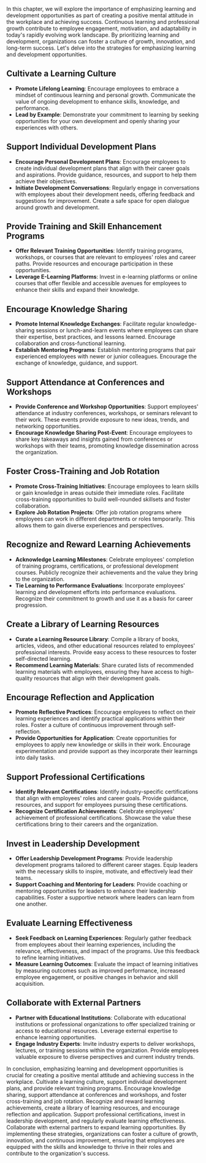 
In this chapter, we will explore the importance of emphasizing learning and development opportunities as part of creating a positive mental attitude in the workplace and achieving success. Continuous learning and professional growth contribute to employee engagement, motivation, and adaptability in today's rapidly evolving work landscape. By prioritizing learning and development, organizations can foster a culture of growth, innovation, and long-term success. Let's delve into the strategies for emphasizing learning and development opportunities.

Cultivate a Learning Culture
----------------------------

* **Promote Lifelong Learning**: Encourage employees to embrace a mindset of continuous learning and personal growth. Communicate the value of ongoing development to enhance skills, knowledge, and performance.
* **Lead by Example**: Demonstrate your commitment to learning by seeking opportunities for your own development and openly sharing your experiences with others.

Support Individual Development Plans
------------------------------------

* **Encourage Personal Development Plans**: Encourage employees to create individual development plans that align with their career goals and aspirations. Provide guidance, resources, and support to help them achieve their objectives.
* **Initiate Development Conversations**: Regularly engage in conversations with employees about their development needs, offering feedback and suggestions for improvement. Create a safe space for open dialogue around growth and development.

Provide Training and Skill Enhancement Programs
-----------------------------------------------

* **Offer Relevant Training Opportunities**: Identify training programs, workshops, or courses that are relevant to employees' roles and career paths. Provide resources and encourage participation in these opportunities.
* **Leverage E-Learning Platforms**: Invest in e-learning platforms or online courses that offer flexible and accessible avenues for employees to enhance their skills and expand their knowledge.

Encourage Knowledge Sharing
---------------------------

* **Promote Internal Knowledge Exchanges**: Facilitate regular knowledge-sharing sessions or lunch-and-learn events where employees can share their expertise, best practices, and lessons learned. Encourage collaboration and cross-functional learning.
* **Establish Mentoring Programs**: Establish mentoring programs that pair experienced employees with newer or junior colleagues. Encourage the exchange of knowledge, guidance, and support.

Support Attendance at Conferences and Workshops
-----------------------------------------------

* **Provide Conference and Workshop Opportunities**: Support employees' attendance at industry conferences, workshops, or seminars relevant to their work. These events provide exposure to new ideas, trends, and networking opportunities.
* **Encourage Knowledge Sharing Post-Event**: Encourage employees to share key takeaways and insights gained from conferences or workshops with their teams, promoting knowledge dissemination across the organization.

Foster Cross-Training and Job Rotation
--------------------------------------

* **Promote Cross-Training Initiatives**: Encourage employees to learn skills or gain knowledge in areas outside their immediate roles. Facilitate cross-training opportunities to build well-rounded skillsets and foster collaboration.
* **Explore Job Rotation Projects**: Offer job rotation programs where employees can work in different departments or roles temporarily. This allows them to gain diverse experiences and perspectives.

Recognize and Reward Learning Achievements
------------------------------------------

* **Acknowledge Learning Milestones**: Celebrate employees' completion of training programs, certifications, or professional development courses. Publicly recognize their achievements and the value they bring to the organization.
* **Tie Learning to Performance Evaluations**: Incorporate employees' learning and development efforts into performance evaluations. Recognize their commitment to growth and use it as a basis for career progression.

Create a Library of Learning Resources
--------------------------------------

* **Curate a Learning Resource Library**: Compile a library of books, articles, videos, and other educational resources related to employees' professional interests. Provide easy access to these resources to foster self-directed learning.
* **Recommend Learning Materials**: Share curated lists of recommended learning materials with employees, ensuring they have access to high-quality resources that align with their development goals.

Encourage Reflection and Application
------------------------------------

* **Promote Reflective Practices**: Encourage employees to reflect on their learning experiences and identify practical applications within their roles. Foster a culture of continuous improvement through self-reflection.
* **Provide Opportunities for Application**: Create opportunities for employees to apply new knowledge or skills in their work. Encourage experimentation and provide support as they incorporate their learnings into daily tasks.

Support Professional Certifications
-----------------------------------

* **Identify Relevant Certifications**: Identify industry-specific certifications that align with employees' roles and career goals. Provide guidance, resources, and support for employees pursuing these certifications.
* **Recognize Certification Achievements**: Celebrate employees' achievement of professional certifications. Showcase the value these certifications bring to their careers and the organization.

Invest in Leadership Development
--------------------------------

* **Offer Leadership Development Programs**: Provide leadership development programs tailored to different career stages. Equip leaders with the necessary skills to inspire, motivate, and effectively lead their teams.
* **Support Coaching and Mentoring for Leaders**: Provide coaching or mentoring opportunities for leaders to enhance their leadership capabilities. Foster a supportive network where leaders can learn from one another.

Evaluate Learning Effectiveness
-------------------------------

* **Seek Feedback on Learning Experiences**: Regularly gather feedback from employees about their learning experiences, including the relevance, effectiveness, and impact of the programs. Use this feedback to refine learning initiatives.
* **Measure Learning Outcomes**: Evaluate the impact of learning initiatives by measuring outcomes such as improved performance, increased employee engagement, or positive changes in behavior and skill acquisition.

Collaborate with External Partners
----------------------------------

* **Partner with Educational Institutions**: Collaborate with educational institutions or professional organizations to offer specialized training or access to educational resources. Leverage external expertise to enhance learning opportunities.
* **Engage Industry Experts**: Invite industry experts to deliver workshops, lectures, or training sessions within the organization. Provide employees valuable exposure to diverse perspectives and current industry trends.

In conclusion, emphasizing learning and development opportunities is crucial for creating a positive mental attitude and achieving success in the workplace. Cultivate a learning culture, support individual development plans, and provide relevant training programs. Encourage knowledge sharing, support attendance at conferences and workshops, and foster cross-training and job rotation. Recognize and reward learning achievements, create a library of learning resources, and encourage reflection and application. Support professional certifications, invest in leadership development, and regularly evaluate learning effectiveness. Collaborate with external partners to expand learning opportunities. By implementing these strategies, organizations can foster a culture of growth, innovation, and continuous improvement, ensuring that employees are equipped with the skills and knowledge to thrive in their roles and contribute to the organization's success.
